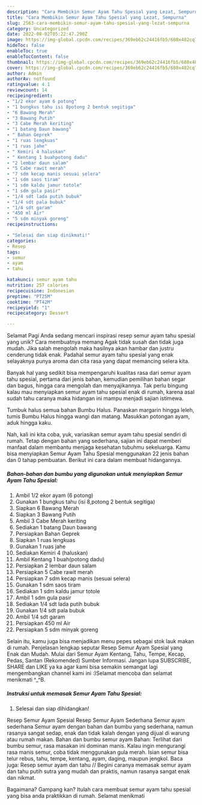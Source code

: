 ```yaml
---
description: "Cara Membikin Semur Ayam Tahu Spesial yang Lezat, Sempurna"
title: "Cara Membikin Semur Ayam Tahu Spesial yang Lezat, Sempurna"
slug: 2563-cara-membikin-semur-ayam-tahu-spesial-yang-lezat-sempurna
category: Uncategorized
date: 2022-08-02T05:22:47.290Z
image: https://img-global.cpcdn.com/recipes/369eb62c24416fb5/680x482cq70/semur-ayam-tahu-spesial-foto-resep-utama.jpg
hideToc: false
enableToc: true
enableTocContent: false
thumbnail: https://img-global.cpcdn.com/recipes/369eb62c24416fb5/680x482cq70/semur-ayam-tahu-spesial-foto-resep-utama.jpg
cover: https://img-global.cpcdn.com/recipes/369eb62c24416fb5/680x482cq70/semur-ayam-tahu-spesial-foto-resep-utama.jpg
author: Admin
authorAv: notfound
ratingvalue: 4.1
reviewcount: 14
recipeingredient:
- "1/2 ekor ayam 6 potong"
- "1 bungkus tahu isi 8potong 2 bentuk segitiga"
- "6 Bawang Merah"
- "3 Bawang Putih"
- "3 Cabe Merah keriting"
- "1 batang Daun bawang"
- " Bahan Geprek"
- "1 ruas lengkuas"
- "1 ruas jahe"
- " Kemiri 4 haluskan"
- " Kentang 1 buahpotong dadu"
- "2 lembar daun salam"
- "5 Cabe rawit merah"
- "7 sdm kecap manis sesuai selera"
- "1 sdm saos tiram"
- "1 sdm kaldu jamur totole"
- "1 sdm gula pasir"
- "1/4 sdt lada putih bubuk"
- "1/4 sdt pala bubuk"
- "1/4 sdt garam"
- "450 ml Air"
- "5 sdm minyak goreng"
recipeinstructions:

- "Selesai dan siap dinikmati!"
categories:
- Resep
tags:
- semur
- ayam
- tahu

katakunci: semur ayam tahu 
nutrition: 257 calories
recipecuisine: Indonesian
preptime: "PT25M"
cooktime: "PT42M"
recipeyield: "1"
recipecategory: Dessert

---
```



Selamat Pagi Anda sedang mencari inspirasi resep semur ayam tahu spesial yang unik? Cara membuatnya memang Agak tidak susah dan tidak juga mudah. Jika salah mengolah maka hasilnya akan hambar dan justru cenderung tidak enak. Padahal semur ayam tahu spesial yang enak selayaknya punya aroma dan cita rasa yang dapat memancing selera kita.


Banyak hal yang sedikit bisa mempengaruhi kualitas rasa dari semur ayam tahu spesial, pertama dari jenis bahan, kemudian pemilihan bahan segar dan bagus, hingga cara mengolah dan menyajikannya. Tak perlu bingung kalau mau menyiapkan semur ayam tahu spesial enak di rumah, karena asal sudah tahu caranya maka hidangan ini mampu menjadi sajian istimewa.

Tumbuk halus semua bahan Bumbu Halus. Panaskan margarin hingga leleh, tumis Bumbu Halus hingga wangi dan matang. Masukkan potongan ayam, aduk hingga kaku.


Nah, kali ini kita coba, yuk, variasikan semur ayam tahu spesial sendiri di rumah. Tetap dengan bahan yang sederhana, sajian ini dapat memberi manfaat dalam membantu menjaga kesehatan tubuhmu sekeluarga. Kamu bisa menyiapkan Semur Ayam Tahu Spesial menggunakan 22 jenis bahan dan 0 tahap pembuatan. Berikut ini cara dalam membuat hidangannya.

<!--inarticleads1-->

##### Bahan-bahan dan bumbu yang digunakan untuk menyiapkan Semur Ayam Tahu Spesial:

1. Ambil 1/2 ekor ayam (6 potong)
1. Gunakan 1 bungkus tahu (isi 8,potong 2 bentuk segitiga)
1. Siapkan 6 Bawang Merah
1. Siapkan 3 Bawang Putih
1. Ambil 3 Cabe Merah keriting
1. Sediakan 1 batang Daun bawang
1. Persiapkan  Bahan Geprek
1. Siapkan 1 ruas lengkuas
1. Gunakan 1 ruas jahe
1. Sediakan  Kemiri 4 (haluskan)
1. Ambil  Kentang 1 buah(potong dadu)
1. Persiapkan 2 lembar daun salam
1. Persiapkan 5 Cabe rawit merah
1. Persiapkan 7 sdm kecap manis (sesuai selera)
1. Gunakan 1 sdm saos tiram
1. Sediakan 1 sdm kaldu jamur totole
1. Ambil 1 sdm gula pasir
1. Sediakan 1/4 sdt lada putih bubuk
1. Gunakan 1/4 sdt pala bubuk
1. Ambil 1/4 sdt garam
1. Persiapkan 450 ml Air
1. Persiapkan 5 sdm minyak goreng


Selain itu, kamu juga bisa menjadikan menu pepes sebagai stok lauk makan di rumah. Penjelasan lengkap seputar Resep Semur Ayam Spesial yang Enak dan Mudah. Mulai dari Semur Ayam Kentang, Tahu, Tempe, Kecap, Pedas, Santan (Rekomended) Sumber Informasi. Jangan lupa SUBSCRIBE, SHARE dan LIKE ya ka agar kami bisa semakin semangat lagi mengembangkan channel kami ini :)Selamat mencoba dan selamat menikmati ^_^B. 

<!--inarticleads2-->

##### Instruksi untuk memasak Semur Ayam Tahu Spesial:


1. Selesai dan siap dihidangkan!

Resep Semur Ayam Spesial Resep Semur Ayam Sederhana Semur ayam sederhana Semur ayam dengan bahan dan bumbu yang sederhana, namun rasanya sangat sedap, enak dan tidak kalah dengan yang dijual di warung atau rumah makan. Bahan dan bumbu semur ayam Bahan: Terlihat dari bumbu semur, rasa masakan ini dominan manis. Kalau ingin mengurangi rasa manis semur, coba tidak menggunakan gula merah. Isian semur bisa telur rebus, tahu, tempe, kentang, ayam, daging, maupun jengkol. Baca juga: Resep semur ayam dan tahu // Begini caranya memasak semur ayam dan tahu putih sutra yang mudah dan praktis, namun rasanya sangat enak dan nikmat. 

Bagaimana? Gampang kan? Itulah cara membuat semur ayam tahu spesial yang bisa anda praktikkan di rumah. Selamat menikmati
